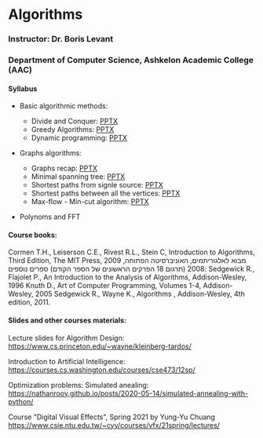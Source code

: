 # Algorithms
### Instructor: Dr. Boris Levant
### Department of Computer Science, Ashkelon Academic College (AAC)

#### Syllabus

* Basic algorithmic methods:
  * Divide and Conquer: [PPTX](algorithms1_divide_and_conquer.pptx)
  * Greedy Algorithms: [PPTX](algorithms1_greedy.pptx)
  * Dynamic programming: [PPTX](algorithms1_dynamic_programing.pptx)

* Graphs algorithms:
  * Graphs recap: [PPTX](algorithms1_graphs.pptx)
  * Minimal spanning tree: [PPTX](algorithms1_mst.pptx)
  * Shortest paths from signle source: [PPTX](algorithms1_shortest_path_single_source.pptx)
  * Shortest paths between all the vertices: [PPTX](algorithms1_shortest_path_all_vertices.pptx)
  * Max-flow - Min-cut algorithm: [PPTX](algorithms1_graphs.pptx)

* Polynoms and FFT

#### Course books:
Cormen T.H., Leiserson C.E., Rivest R.L., Stein C, Introduction to Algorithms, Third Edition, The MIT Press, 2009
מבוא לאלגוריתמים, האוניברסיטה הפתוחה, 2008 (תרגום 18 הפרקים הראשונים של הספר הקודם)
ספרים נוספים: 
Sedgewick R., Flajolet P., An Introduction to the Analysis of Algorithms, Addison-Wesley, 1996
Knuth D., Art of Computer Programming, Volumes 1-4, Addison-Wesley,  2005
Sedgewick R., Wayne K.,  Algorithms , Addison-Wesley, 4th edition, 2011.

#### Slides and other courses materials:

Lecture slides for Algorithm Design: https://www.cs.princeton.edu/~wayne/kleinberg-tardos/

Introduction to Artificial Intelligence: https://courses.cs.washington.edu/courses/cse473/12sp/

Optimization problems:
Simulated anealing: https://nathanrooy.github.io/posts/2020-05-14/simulated-annealing-with-python/

Course "Digital Visual Effects", Spring 2021 by Yung-Yu Chuang 
https://www.csie.ntu.edu.tw/~cyy/courses/vfx/21spring/lectures/

